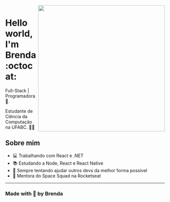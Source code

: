 <img align="right" width="400" height="400" src="https://static-2.gumroad.com/res/gumroad/1211634803146/asset_previews/f6f7b8b0c8c92e3b299a5d2350b0379f/retina/drawkit-web-dev-colour-thumbnail.png">


# Hello world, I'm Brenda :octocat:

Full-Stack | Programadora :robot:.

Estudante de Ciência da Computação na UFABC. :woman_technologist:

## Sobre mim

- 💻 Trabalhando com React e .NET
- 📚 Estudando a Node, React e React Native
- 💜 Sempre tentando ajudar outros devs da melhor forma possível
- 🧒 Mentora do Space Squad na Rocketseat

---
### Made with 💜 by Brenda
